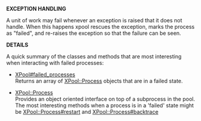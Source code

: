 __EXCEPTION HANDLING__

A unit of work may fail whenever an exception is raised that it does not handle.
When this happens xpool rescues the exception, marks the process as "failed",
and re-raises the exception so that the failure can be seen. 

__DETAILS__

A quick summary of the classes and methods that are most interesting when
interacting with failed processes:

  - [XPool#failed_processes](http://rubydoc.info/github/robgleeson/xpool/XPool#failed_processes-instance_method)  
  Returns an array of 
  [XPool::Process](http://rubydoc.info/github/robgleeson/xpool/XPool/Process)
  objects that are in a failed state.

  - [XPool::Process](http://rubydoc.info/github/robgleeson/xpool/XPool/Process)  
  Provides an object oriented interface on top of a subprocess in the pool.   
  The most interesting methods when a process is in a 'failed' state might be 
  [XPool::Process#restart](http://rubydoc.info/github/robgleeson/xpool/XPool/Process#restart-instance_method) 
  and
  [XPool::Process#backtrace](http://rubydoc.info/github/robgleeson/xpool/XPool/Process#backtrace-instance_method)
